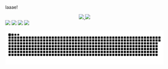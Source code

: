 Iaaae!
<div align="center">
  <a href="https://github.com/Manelrx">
  <img height="180em" src="https://github-readme-stats.vercel.app/api?username=Manelrx&show_icons=true&theme=dark&include_all_commits=true&count_private=true"/>
  <img height="180em" src="https://github-readme-stats.vercel.app/api/top-langs/?username=Manelrx&layout=compact&langs_count=7&theme=dracula"/>
</div>


<div> 
  <a href="https://instagram.com/Manelrx" target="_blank"><img src="https://img.shields.io/badge/-Instagram-%23E4405F?style=for-the-badge&logo=instagram&logoColor=white" target="_blank"></a>
 	<a href="https://www.twitch.tv/Manelrx" target="_blank"><img src="https://img.shields.io/badge/Twitch-9146FF?style=for-the-badge&logo=twitch&logoColor=white" target="_blank"></a>
  <a href = "mailto:emanuel-morais@outlook.com"><img src="https://img.shields.io/badge/-Gmail-%23333?style=for-the-badge&logo=gmail&logoColor=white" target="_blank"></a>
  <a href="https://www.linkedin.com/in/emanuel-ara%C3%BAjo-759483218/" target="_blank"><img src="https://img.shields.io/badge/-LinkedIn-%230077B5?style=for-the-badge&logo=linkedin&logoColor=white" target="_blank"></a> 
 
  ![Snake animation](https://github.com/Manelrx/Manelrx/blob/output/github-contribution-grid-snake.svg)
 
</div>
